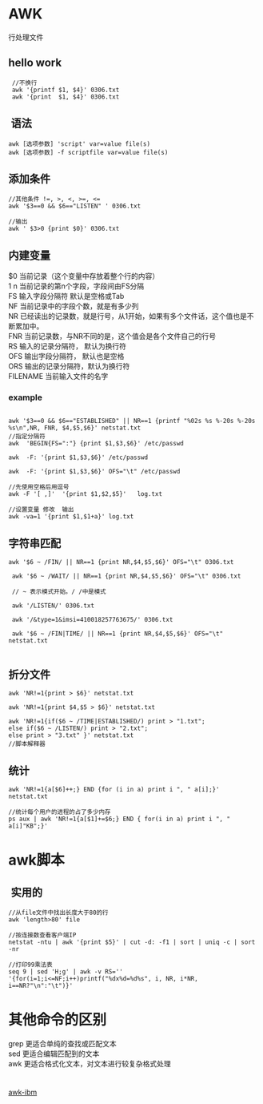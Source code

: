 # AWK
  行处理文件 
##  hello work 
```
 //不换行
 awk '{printf $1, $4}' 0306.txt  
 awk '{print  $1, $4}' 0306.txt 
```
##  语法
```
awk [选项参数] 'script' var=value file(s)    
awk [选项参数] -f scriptfile var=value file(s)
```
## 添加条件
```
//其他条件 !=, >, <, >=, <=
awk '$3==0 && $6=="LISTEN" ' 0306.txt

//输出
awk ' $3>0 {print $0}' 0306.txt
```

## 内建变量  

$0	当前记录（这个变量中存放着整个行的内容）  
$1~$n	当前记录的第n个字段，字段间由FS分隔   
FS	输入字段分隔符 默认是空格或Tab   
NF	当前记录中的字段个数，就是有多少列   
NR	已经读出的记录数，就是行号，从1开始，如果有多个文件话，这个值也是不断累加中。   
FNR	当前记录数，与NR不同的是，这个值会是各个文件自己的行号   
RS	输入的记录分隔符， 默认为换行符   
OFS	输出字段分隔符， 默认也是空格   
ORS	输出的记录分隔符，默认为换行符   
FILENAME	当前输入文件的名字   
### example
```

awk '$3==0 && $6=="ESTABLISHED" || NR==1 {printf "%02s %s %-20s %-20s %s\n",NR, FNR, $4,$5,$6}' netstat.txt
//指定分隔符
awk  'BEGIN{FS=":"} {print $1,$3,$6}' /etc/passwd  

awk  -F: '{print $1,$3,$6}' /etc/passwd  

awk  -F: '{print $1,$3,$6}' OFS="\t" /etc/passwd   

//先使用空格后用逗号
awk -F '[ ,]'  '{print $1,$2,$5}'   log.txt

//设置变量 修改  输出
awk -va=1 '{print $1,$1+a}' log.txt

```


## 字符串匹配 
```
awk '$6 ~ /FIN/ || NR==1 {print NR,$4,$5,$6}' OFS="\t" 0306.txt

 awk '$6 ~ /WAIT/ || NR==1 {print NR,$4,$5,$6}' OFS="\t" 0306.txt
 
 // ~ 表示模式开始。/ /中是模式
 
 awk '/LISTEN/' 0306.txt
 
 awk '/&type=1&imsi=410018257763675/' 0306.txt 
 
 awk '$6 ~ /FIN|TIME/ || NR==1 {print NR,$4,$5,$6}' OFS="\t" netstat.txt
 
```

## 折分文件  

```
awk 'NR!=1{print > $6}' netstat.txt   

awk 'NR!=1{print $4,$5 > $6}' netstat.txt   

awk 'NR!=1{if($6 ~ /TIME|ESTABLISHED/) print > "1.txt";
else if($6 ~ /LISTEN/) print > "2.txt";
else print > "3.txt" }' netstat.txt  
//脚本解释器

```

## 统计  
```
awk 'NR!=1{a[$6]++;} END {for (i in a) print i ", " a[i];}' netstat.txt

//统计每个用户的进程的占了多少内存
ps aux | awk 'NR!=1{a[$1]+=$6;} END { for(i in a) print i ", " a[i]"KB";}'

```

# awk脚本


##  实用的
```
//从file文件中找出长度大于80的行
awk 'length>80' file

//按连接数查看客户端IP
netstat -ntu | awk '{print $5}' | cut -d: -f1 | sort | uniq -c | sort -nr  

//打印99乘法表
seq 9 | sed 'H;g' | awk -v RS='' '{for(i=1;i<=NF;i++)printf("%dx%d=%d%s", i, NR, i*NR, i==NR?"\n":"\t")}'

```

# 其他命令的区别 
 grep 更适合单纯的查找或匹配文本  
 sed 更适合编辑匹配到的文本   
 awk 更适合格式化文本，对文本进行较复杂格式处理   
 
 # 
[awk-ibm](https://www.ibm.com/developerworks/cn/education/aix/au-gawk/)



 
